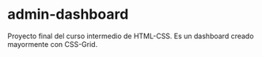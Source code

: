 # admin-dashboard
Proyecto final del curso intermedio de HTML-CSS.
Es un dashboard creado mayormente con CSS-Grid.